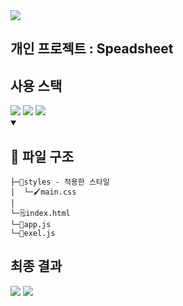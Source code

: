 <img src="https://capsule-render.vercel.app/api?type=waving&color=auto&height=200&section=header&text=childevnote&fontSize=90" />
<h2>개인 프로젝트 : Speadsheet</h2>
<summary><h2>사용 스택</h2></summary> 
<div>
  <img src="https://img.shields.io/badge/JavaScript-F7DF1E?style=flat&logo=JavaScript&logoColor=white" />
  <img src="https://img.shields.io/badge/HTML5-E34F26?style=flat&logo=HTML5&logoColor=white" />
	<img src="https://img.shields.io/badge/CSS3-1572B6?style=flat&logo=CSS3&logoColor=white" />
</div>

<details open>
<summary><h2>📂 파일 구조</h2></summary>
<div markdown="1">


```
├─📂styles - 적용한 스타일
│  └─🖌️main.css
│ 
└─🗒️index.html
└─🚀app.js
└─🚀exel.js
```

</div>
</details>

<summary><h2>최종 결과</h2></summary>
<img src="assets\3.gif">
<img src="assets\2.gif">
